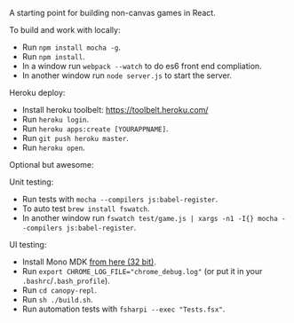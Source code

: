 A starting point for building non-canvas games in React.

To build and work with locally:

- Run `npm install mocha -g`.
- Run `npm install`.
- In a window run `webpack --watch` to do es6 front end compliation.
- In another window run `node server.js` to start the server.

Heroku deploy:

- Install heroku toolbelt: https://toolbelt.heroku.com/
- Run `heroku login`.
- Run `heroku apps:create [YOURAPPNAME]`.
- Run `git push heroku master`.
- Run `heroku open`.

Optional but awesome:

Unit testing:

- Run tests with `mocha --compilers js:babel-register`.
- To auto test `brew install fswatch`.
- In another window run `fswatch test/game.js | xargs -n1 -I{} mocha --compilers js:babel-register`.

UI testing:

- Install Mono MDK [from here (32 bit)](http://www.mono-project.com/download/).
- Run `export CHROME_LOG_FILE="chrome_debug.log"` (or put it in your `.bashrc`/`.bash_profile`).
- Run `cd canopy-repl`.
- Run `sh ./build.sh`.
- Run automation tests with `fsharpi --exec "Tests.fsx"`.
